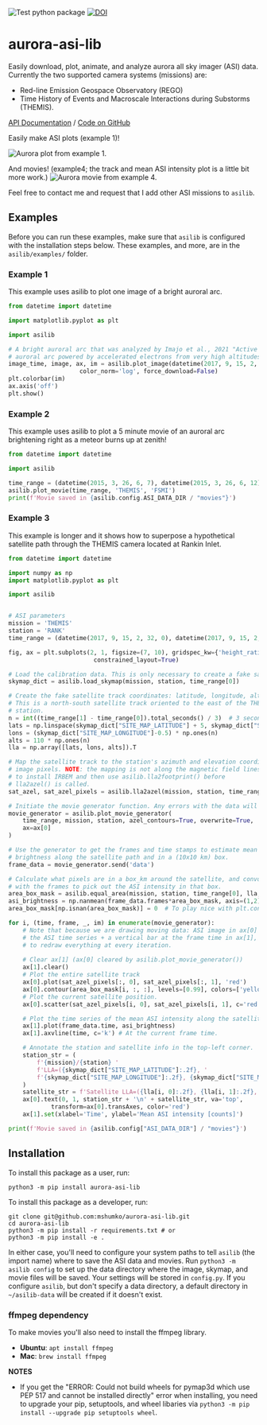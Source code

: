 ![Test python package](https://github.com/mshumko/aurora-asi-lib/workflows/Test%20python%20package/badge.svg) [![DOI](https://zenodo.org/badge/DOI/10.5281/zenodo.4746447.svg)](https://doi.org/10.5281/zenodo.4746446)

# aurora-asi-lib
Easily download, plot, animate, and analyze aurora all sky imager (ASI) data. Currently the two supported camera systems (missions) are: 
* Red-line Emission Geospace Observatory (REGO)
* Time History of Events and Macroscale Interactions during Substorms (THEMIS).

[API Documentation](https://aurora-asi-lib.readthedocs.io/) / [Code on GitHub](https://github.com/mshumko/aurora-asi-lib)


Easily make ASI plots (example 1)!

![Aurora plot from example 1.](https://github.com/mshumko/aurora-asi-lib/blob/main/docs/_static/example_1.png?raw=true)

And movies! (example4; the track and mean ASI intensity plot is a little bit more work.)
![Aurora movie from example 4.](https://github.com/mshumko/aurora-asi-lib/blob/main/docs/_static/20170915_023400_023557_themis_rank.gif?raw=true)

Feel free to contact me and request that I add other ASI missions to `asilib`.

## Examples
Before you can run these examples, make sure that `asilib` is configured with the installation steps below. These examples, and more, are in the `asilib/examples/` folder.

### Example 1
This example uses asilib to plot one image of a bright auroral arc.
```python
from datetime import datetime

import matplotlib.pyplot as plt

import asilib

# A bright auroral arc that was analyzed by Imajo et al., 2021 "Active 
# auroral arc powered by accelerated electrons from very high altitudes"
image_time, image, ax, im = asilib.plot_image(datetime(2017, 9, 15, 2, 34, 0), 'THEMIS', 'RANK', 
                    color_norm='log', force_download=False)
plt.colorbar(im)
ax.axis('off')
plt.show()
```

### Example 2
This example uses asilib to plot a 5 minute movie of an auroral arc brightening right as a meteor burns up at zenith!

```python
from datetime import datetime

import asilib

time_range = (datetime(2015, 3, 26, 6, 7), datetime(2015, 3, 26, 6, 12))
asilib.plot_movie(time_range, 'THEMIS', 'FSMI')
print(f'Movie saved in {asilib.config.ASI_DATA_DIR / "movies"}')
```

### Example 3
This example is longer and it shows how to superpose a hypothetical satellite path through the THEMIS camera located at Rankin Inlet.

```python
from datetime import datetime

import numpy as np
import matplotlib.pyplot as plt

import asilib


# ASI parameters
mission = 'THEMIS'
station = 'RANK'
time_range = (datetime(2017, 9, 15, 2, 32, 0), datetime(2017, 9, 15, 2, 35, 0))

fig, ax = plt.subplots(2, 1, figsize=(7, 10), gridspec_kw={'height_ratios':[4, 1]}, 
                        constrained_layout=True)

# Load the calibration data. This is only necessary to create a fake satellite track.
skymap_dict = asilib.load_skymap(mission, station, time_range[0])

# Create the fake satellite track coordinates: latitude, longitude, altitude (LLA).
# This is a north-south satellite track oriented to the east of the THEMIS/RANK 
# station.
n = int((time_range[1] - time_range[0]).total_seconds() / 3)  # 3 second cadence.
lats = np.linspace(skymap_dict["SITE_MAP_LATITUDE"] + 5, skymap_dict["SITE_MAP_LATITUDE"] - 5, n)
lons = (skymap_dict["SITE_MAP_LONGITUDE"]-0.5) * np.ones(n)
alts = 110 * np.ones(n)
lla = np.array([lats, lons, alts]).T

# Map the satellite track to the station's azimuth and elevation coordinates and
# image pixels. NOTE: the mapping is not along the magnetic field lines! You need
# to install IRBEM and then use asilib.lla2footprint() before 
# lla2azel() is called.
sat_azel, sat_azel_pixels = asilib.lla2azel(mission, station, time_range[0], lla)

# Initiate the movie generator function. Any errors with the data will be raised here.
movie_generator = asilib.plot_movie_generator(
    time_range, mission, station, azel_contours=True, overwrite=True,
    ax=ax[0]
)

# Use the generator to get the frames and time stamps to estimate mean the ASI
# brightness along the satellite path and in a (10x10 km) box.
frame_data = movie_generator.send('data')

# Calculate what pixels are in a box_km around the satellite, and convolve it
# with the frames to pick out the ASI intensity in that box.
area_box_mask = asilib.equal_area(mission, station, time_range[0], lla, box_km=(20, 20))
asi_brightness = np.nanmean(frame_data.frames*area_box_mask, axis=(1,2))
area_box_mask[np.isnan(area_box_mask)] = 0  # To play nice with plt.contour()

for i, (time, frame, _, im) in enumerate(movie_generator):
    # Note that because we are drawing moving data: ASI image in ax[0] and 
    # the ASI time series + a vertical bar at the frame time in ax[1], we need
    # to redraw everything at every iteration.
     
    # Clear ax[1] (ax[0] cleared by asilib.plot_movie_generator())
    ax[1].clear()
    # Plot the entire satellite track
    ax[0].plot(sat_azel_pixels[:, 0], sat_azel_pixels[:, 1], 'red')
    ax[0].contour(area_box_mask[i, :, :], levels=[0.99], colors=['yellow'])
    # Plot the current satellite position.
    ax[0].scatter(sat_azel_pixels[i, 0], sat_azel_pixels[i, 1], c='red', marker='o', s=50)

    # Plot the time series of the mean ASI intensity along the satellite path
    ax[1].plot(frame_data.time, asi_brightness)
    ax[1].axvline(time, c='k') # At the current frame time.

    # Annotate the station and satellite info in the top-left corner.
    station_str = (
        f'{mission}/{station} '
        f'LLA=({skymap_dict["SITE_MAP_LATITUDE"]:.2f}, '
        f'{skymap_dict["SITE_MAP_LONGITUDE"]:.2f}, {skymap_dict["SITE_MAP_ALTITUDE"]:.2f})'
    )
    satellite_str = f'Satellite LLA=({lla[i, 0]:.2f}, {lla[i, 1]:.2f}, {lla[i, 2]:.2f})'
    ax[0].text(0, 1, station_str + '\n' + satellite_str, va='top', 
            transform=ax[0].transAxes, color='red')
    ax[1].set(xlabel='Time', ylabel='Mean ASI intensity [counts]')

print(f'Movie saved in {asilib.config["ASI_DATA_DIR"] / "movies"}')
```

## Installation
To install this package as a user, run:

```shell
python3 -m pip install aurora-asi-lib
```

To install this package as a developer, run:

```shell
git clone git@github.com:mshumko/aurora-asi-lib.git
cd aurora-asi-lib
python3 -m pip install -r requirements.txt # or
python3 -m pip install -e .
```


In either case, you'll need to configure your system paths to tell `asilib` (the import name) where to save the ASI data and movies. Run ```python3 -m asilib config``` to set up the data directory where the image, skymap, and movie files will be saved. Your settings will be stored in `config.py`. If you configure `asilib`, but don't specify a data directory, a default directory in `~/asilib-data` will be created if it doesn't exist.

### ffmpeg dependency
To make  movies you'll also need to install the ffmpeg library.
 - **Ubuntu**: ```apt install ffmpeg```
 - **Mac**: ```brew install ffmpeg```

__NOTES__
- If you get the "ERROR: Could not build wheels for pymap3d which use PEP 517 and cannot be installed directly" error when installing, you need to upgrade your pip, setuptools, and wheel libaries via ```python3 -m pip install --upgrade pip setuptools wheel```.
